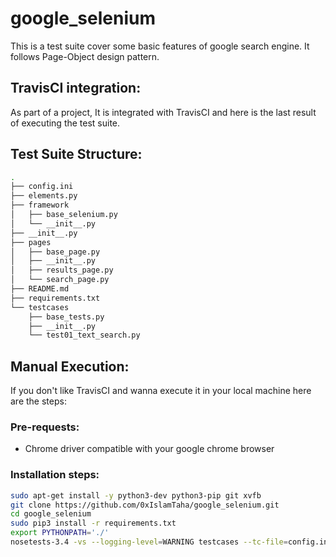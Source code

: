 # google_selenium
This is a test suite cover some basic features of google search engine. It follows Page-Object design pattern.

## TravisCI integration:
As part of a project, It is integrated with TravisCI and here is the last result of executing the test suite.

## Test Suite Structure:
```bash
.
├── config.ini
├── elements.py
├── framework
│   ├── base_selenium.py
│   └── __init__.py
├── __init__.py
├── pages
│   ├── base_page.py
│   ├── __init__.py
│   ├── results_page.py
│   └── search_page.py
├── README.md
├── requirements.txt
└── testcases
    ├── base_tests.py
    ├── __init__.py
    └── test01_text_search.py
```

## Manual Execution:
If you don't like TravisCI and wanna execute it in your local machine here are the steps:

### Pre-requests:
- Chrome driver compatible with your google chrome browser

### Installation steps:
```bash
sudo apt-get install -y python3-dev python3-pip git xvfb
git clone https://github.com/0xIslamTaha/google_selenium.git
cd google_selenium
sudo pip3 install -r requirements.txt
export PYTHONPATH='./'
nosetests-3.4 -vs --logging-level=WARNING testcases --tc-file=config.ini
```
